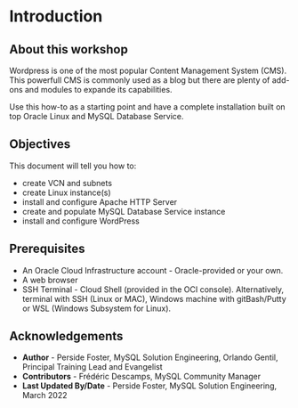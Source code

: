 
# Introduction

## About this workshop

Wordpress is one of the most popular Content Management System (CMS). This powerfull CMS is commonly used as a blog but there are plenty of add-ons and modules to expande its capabilities.

Use this how-to as a starting point and have a complete installation built on top Oracle Linux and MySQL Database Service. 

## Objectives

This document will tell you how to:

* create VCN and subnets
* create Linux instance(s)
* install and configure Apache HTTP Server
* create and populate MySQL Database Service instance
* install and configure WordPress

## Prerequisites

* An Oracle Cloud Infrastructure account - Oracle-provided or your own.
* A web browser
* SSH Terminal - Cloud Shell (provided in the OCI console). Alternatively, terminal with SSH (Linux or MAC), Windows  machine with gitBash/Putty or WSL (Windows Subsystem for Linux).

## Acknowledgements

* **Author** - Perside Foster, MySQL Solution Engineering, Orlando Gentil, Principal Training Lead and Evangelist
* **Contributors** - Frédéric Descamps, MySQL Community Manager
* **Last Updated By/Date** - Perside Foster, MySQL Solution Engineering, March 2022
